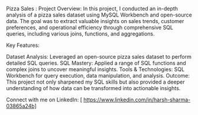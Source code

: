 Pizza Sales : 
Project Overview: In this project, I conducted an in-depth analysis of a pizza sales dataset using MySQL Workbench and open-source data. The goal was to extract valuable insights on sales trends, customer preferences, and operational efficiency through comprehensive SQL queries, including various joins, functions, and aggregations.

Key Features:

Dataset Analysis: Leveraged an open-source pizza sales dataset to perform detailed SQL queries.
SQL Mastery: Applied a range of SQL functions and complex joins to uncover meaningful insights.
Tools & Technologies: SQL Workbench for query execution, data manipulation, and analysis. 
Outcome: This project not only sharpened my SQL skills but also provided a deeper understanding of how data can be transformed into actionable insights.

Connect with me on LinkedIn: [ https://www.linkedin.com/in/harsh-sharma-03865a24b]
